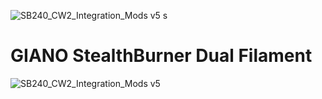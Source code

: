 ![SB240_CW2_Integration_Mods v5 s](https://github.com/FBServiceTech3D/StealthBurner_Dual_Filament/assets/100725052/081aae14-c2aa-4962-996b-4d964c13f736)
# GIANO StealthBurner Dual Filament

![SB240_CW2_Integration_Mods v5](https://github.com/FBServiceTech3D/StealthBurner_Dual_Filament/assets/100725052/18d93494-c014-4fdf-bae4-17164d7ce138)
